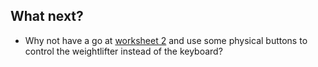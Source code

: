 ## What next?

- Why not have a go at [worksheet 2](worksheet2.md) and use some physical buttons to control the weightlifter instead of the keyboard?


